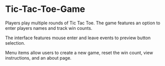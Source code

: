# Tic-Tac-Toe-Game

Players play multiple rounds of Tic Tac Toe. The game features an option to enter players names and track win counts.

The interface features mouse enter and leave events to preview button selection. 

Menu items allow users to create a new game, reset the win count, view instructions, and an about page.



